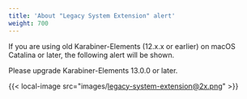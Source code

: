 ```yaml
---
title: 'About "Legacy System Extension" alert'
weight: 700
---
```


If you are using old Karabiner-Elements (12.x.x or earlier) on macOS Catalina or later, the following alert will be shown.

Please upgrade Karabiner-Elements 13.0.0 or later.

{{< local-image src="images/legacy-system-extension@2x.png" >}}
